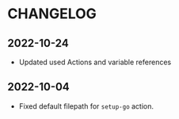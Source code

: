 # CHANGELOG

## 2022-10-24
- Updated used Actions and variable references

## 2022-10-04
- Fixed default filepath for `setup-go` action.
